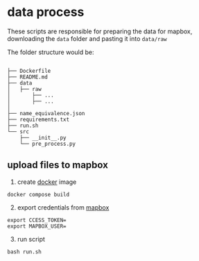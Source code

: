 # data process

These scripts are responsible for preparing the data for mapbox, downloading the `data` folder and pasting it into `data/raw`

The folder structure would be:
```shell

├── Dockerfile
├── README.md
├── data
│   ├── raw
│       ├── ...
│       ├── ...
│ 
├── name_equivalence.json
├── requirements.txt
├── run.sh
└── src
    ├── __init__.py
    └── pre_process.py

```
## upload files to mapbox
1. create [docker](https://docs.docker.com/engine/install/) image
```shell
docker compose build
```
2. export credentials from  [mapbox](https://docs.mapbox.com/help/getting-started/access-tokens/)

```shell
export CCESS_TOKEN=
export MAPBOX_USER=
```

3. run script

```shell
bash run.sh
```